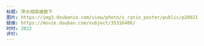 ```yaml
---
标题: 萍水相腐檐廊下
图片: https://img3.doubanio.com/view/photo/s_ratio_poster/public/p2892106823.webp
链接: https://movie.douban.com/subject/35316486/
时时: 2022
评价:
---
```


